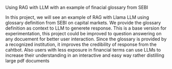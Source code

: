 Using RAG with LLM with an example of finacial glossary from SEBI
 
In this project, we will see an example of RAG with Llama LLM using glossary definition from SEBI on capital markets. We provide the glossary definition as context to LLM to generete response. This is a base version for experimentation, this project could be improved to question answering on any docuement for better user interaction. Since the glossary is provided by a recognized institution, it improves the credibility of response from the cahtbot. Also users with less exposure in financial terms can use LLMs to increase their understanding in an interactive and easy way rather distilling large pdf documents
